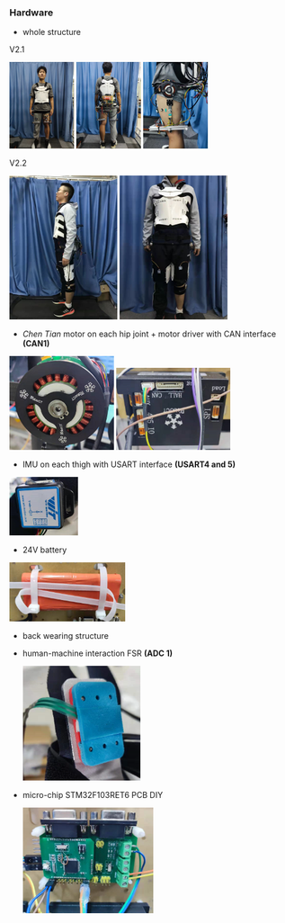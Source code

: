 ### Hardware

* whole structure

V2.1 

<img src="readme.assets/image-20211203133115916.png" style="zoom:15%;" />  <img src="readme.assets/image-20211203133135630.png" style="zoom:15%;" />  <img src="readme.assets/image-20211203133207552.png" style="zoom:15%;" />

V2.2  

<img src="readme.assets/image-20211203132741447.png" style="zoom: 25%;" />  <img src="readme.assets/image-20211203132759937.png" style="zoom: 25%;" /> 





* *Chen Tian* motor on each hip joint + motor driver with CAN interface **(CAN1)**

<img src="readme.assets/image-20210819205816978.png" style="zoom:30%;" />   <img src="readme.assets/image-20210819205839169.png" style="zoom:33%;" /> 



* IMU on each thigh with USART interface **(USART4 and 5)**

<img src="readme.assets/image-20210819205759538.png" style="zoom:25%;" /> 



* 24V battery

<img src="readme.assets/image-20210819210211251.png" style="zoom:33%;" /> 



* back wearing structure



* human-machine interaction FSR **(ADC 1)**

  <img src="readme.assets/image-20210819212916782.png" style="zoom:33%;" /> 



* micro-chip STM32F103RET6  PCB DIY

  <img src="readme.assets/image-20210819212850589.png" style="zoom:33%;" /> 





 







